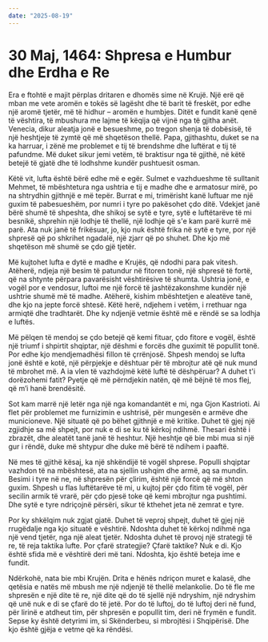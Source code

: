 ```yaml
---
date: "2025-08-19"
---
```


# 30 Maj, 1464: Shpresa e Humbur dhe Erdha e Re

Era e ftohtë e majit përplas dritaren e dhomës sime në Krujë.  Një erë që mban me vete aromën e tokës së lagësht dhe të barit të freskët, por edhe një aromë tjetër, më të hidhur – aromën e humbjes.  Ditët e fundit kanë qenë të vështira, të mbushura me lajme të këqija që vijnë nga të gjitha anët.  Venecia, dikur aleatja jonë e besueshme, po tregon shenja të dobësisë, të një heshtjeje të zymtë që më shqetëson thellë.  Papa, gjithashtu, duket se na ka harruar, i zënë me problemet e tij të brendshme dhe luftërat e tij të pafundme.  Më duket sikur jemi vetëm, të braktisur nga të gjithë, në këtë betejë të gjatë dhe të lodhshme kundër pushtuesit osman.

Këtë vit, lufta është bërë edhe më e egër.  Sulmet e vazhdueshme të sulltanit Mehmet, të mbështetura nga ushtria e tij e madhe dhe e armatosur mirë, po na shtrydhin gjithnjë e më tepër.  Burrat e mi, trimërisht kanë luftuar me një guxim të pabesueshëm, por numri i tyre po pakësohet çdo ditë.  Vdekjet janë bërë shumë të shpeshta, dhe shikoj se sytë e tyre, sytë e luftëtarëve të mi besnikë, shprehin një lodhje të thellë, një lodhje që s'e kam parë kurrë më parë.  Ata nuk janë të frikësuar, jo, kjo nuk është frika në sytë e tyre, por një shpresë që po shkrihet ngadalë, një zjarr që po shuhet. Dhe kjo më shqetëson më shumë se çdo gjë tjetër.

Më kujtohet lufta e dytë e madhe e Krujës, që ndodhi para pak vitesh.  Atëherë, ndjeja një besim të patundur në fitoren tonë, një shpresë të fortë, që na shtynte përpara pavarësisht vështirësive të shumta.  Ushtria jonë, e vogël por e vendosur, luftoi me një forcë të jashtëzakonshme kundër një ushtrie shumë më të madhe.  Atëherë, kishim mbështetjen e aleatëve tanë, dhe kjo na jepte forcë shtesë.  Këtë herë, ndjehem i vetëm, i rrethuar nga armiqtë dhe tradhtarët.  Dhe ky ndjenjë vetmie është më e rëndë se sa lodhja e luftës.


Më pëlqen të mendoj se çdo betejë që kemi fituar, çdo fitore e vogël, është një triumf i shpirtit shqiptar, një dëshmi e forcës dhe guximit të popullit tonë.  Por edhe kjo mendjemadhësi fillon të çrrënjosë. Shpesh mendoj se lufta jonë është e kotë, një përpjekje e dështuar për të mbrojtur atë që nuk mund të mbrohet më.  A ia vlen të vazhdojmë këtë luftë të dëshpëruar?  A duhet t'i dorëzohemi fatit? Pyetje që më përndjekin natën, që më bëjnë të mos flej, që m’i hanë brendësitë.


Sot kam marrë një letër nga një nga komandantët e mi, nga Gjon Kastrioti.  Ai flet për problemet me furnizimin e ushtrisë, për mungesën e armëve dhe municioneve.  Një situatë që po bëhet gjithnjë e më kritike.  Duhet të gjej një zgjidhje sa më shpejt, por nuk e di se ku të kërkoj ndihmë.  Thesari është i zbrazët, dhe aleatët tanë janë të heshtur.  Një heshtje që bie mbi mua si një gur i rëndë, duke më shtypur dhe duke më bërë të ndihem i paaftë.


Në mes të gjithë kësaj, ka një shkëndijë të vogël shprese.  Populli shqiptar vazhdon të na mbështesë, ata na sjellin ushqim dhe armë, aq sa mundin.  Besimi i tyre në ne, në shpresën për çlirim, është një forcë që më shton guxim.  Shpesh u flas luftëtarëve të mi, u kujtoj për çdo fitim të vogël, për secilin armik të vrarë, për çdo pjesë toke që kemi mbrojtur nga pushtimi.  Dhe sytë e tyre ndriçojnë përsëri, sikur të kthehet jeta në zemrat e tyre.


Por ky shkëlqim nuk zgjat gjatë.  Duhet të veproj shpejt, duhet të gjej një rrugëdalje nga kjo situatë e vështirë.  Ndoshta duhet të kërkoj ndihmë nga një vend tjetër, nga një aleat tjetër.  Ndoshta duhet të provoj një strategji të re, të reja taktika lufte.  Por çfarë strategjie? Çfarë taktike? Nuk e di.  Kjo është sfida më e vështirë deri më tani.  Ndoshta, kjo është beteja ime e fundit.


Ndërkohë, nata bie mbi Krujën.  Drita e hënës ndriçon muret e kalasë, dhe qetësia e natës më mbush me një ndjenjë të thellë melankolie.  Do të fle me shpresën e një dite të re, një dite që do të sjellë një ndryshim, një ndryshim që unë nuk e di se çfarë do të jetë.  Por do të luftoj, do të luftoj deri në fund, për lirinë e atdheut tim, për shpresën e popullit tim, deri në frymën e fundit.  Sepse ky është detyrimi im, si Skënderbeu, si mbrojtësi i Shqipërisë.  Dhe kjo është gjëja e vetme që ka rëndësi.

